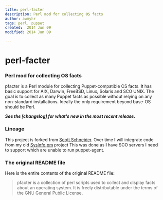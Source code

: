 ```yaml
---
title: perl-facter
description: Perl mod for collecting OS facts
author: awmyhr
tags: perl, puppet
created:  2014 Jun 09
modified: 2014 Jun 09

---
```


perl-facter
=========

### Perl mod for collecting OS facts

pfacter is a Perl module for collecting Puppet-compatible OS facts. It has basic
support for AIX, Darwin, FreeBSD, Linux, Solaris and SCO UNIX. The goal is to
collect as many Puppet facts as possible without relying on any non-standard
installations. Ideally the only requirement beyond base-OS should be Perl.

***See the [changelog] for what's new in the most recent release.***

### Lineage

This project is forked from [Scott Schneider](https://github.com/sschneid/perl-pfacter).
Over time I will integrate code from my old [SysInfo.pm](https://github.com/awmyhr/SATools/blob/master/lib/SysInfo.pm) project
This was done as I have SCO servers I need to support which are unable to run 
puppet-agent.

### The original README file

Here is the entire contents of the original README file:

>pfacter is a collection of perl scripts used to collect and display facts
>about an operating system.  It is freely distributable under the terms of
>the GNU General Public License.

